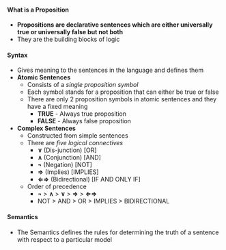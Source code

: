 #### What is a Proposition
* **Propositions are declarative sentences which are either universally true or universally false but not both**
* They are the building blocks of logic

#### Syntax 
* Gives meaning to the sentences in the language and defines them
* **Atomic Sentences**
	* Consists of a *single proposition symbol* 
	* Each symbol stands for a proposition that can either be true or false 
	* There are only 2 proposition symbols in atomic sentences and they have a fixed meaning 
		* **TRUE** - Always true proposition
		* **FALSE** - Always false proposition
* **Complex Sentences**
	* Constructed from simple sentences
	* There are *five logical connectives*
		* **∨** (Dis-junction) [OR]
		* **∧** (Conjunction) [AND]
		* **¬** (Negation) [NOT]
		* **⇒** (Implies) [IMPLIES]
		* **⇐⇒** (Bidirectional) [IF AND ONLY IF]
	* Order of precedence 
		* **¬** > **∧** > **∨** > **⇒** > **⇐⇒**
		* NOT > AND > OR > IMPLIES > BIDIRECTIONAL

#### Semantics 
* The Semantics defines the rules for determining the truth of a sentence with respect to a particular model